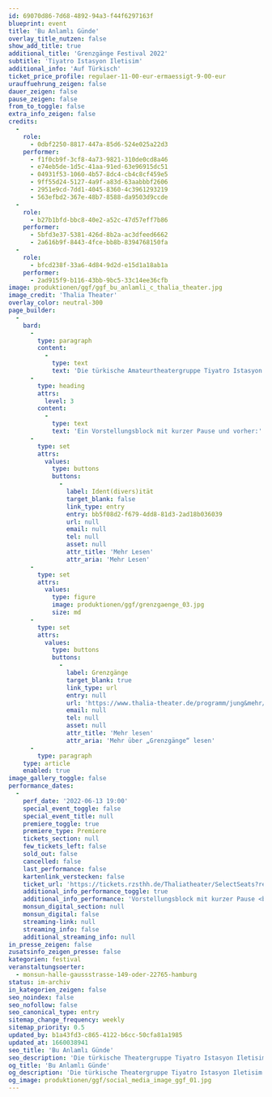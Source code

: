 ```yaml
---
id: 69070d86-7d68-4892-94a3-f44f6297163f
blueprint: event
title: 'Bu Anlamlı Günde'
overlay_title_nutzen: false
show_add_title: true
additional_title: 'Grenzgänge Festival 2022'
subtitle: 'Tiyatro Istasyon Iletisim'
additional_info: 'Auf Türkisch'
ticket_price_profile: regulaer-11-00-eur-ermaessigt-9-00-eur
urauffuehrung_zeigen: false
dauer_zeigen: false
pause_zeigen: false
from_to_toggle: false
extra_info_zeigen: false
credits:
  -
    role:
      - 0dbf2250-8817-447a-85d6-524e025a22d3
    performer:
      - f1f0cb9f-3cf8-4a73-9821-310de0cd8a46
      - e74eb5de-1d5c-41aa-91ed-63e96915dc51
      - 04931f53-1060-4b57-8dc4-cb4c8cf459e5
      - 9ff55d24-5127-4a9f-a83d-63aabbbf2606
      - 2951e9cd-7dd1-4045-8360-4c3961293219
      - 563efbd2-367e-48b7-8588-da9503d9ccde
  -
    role:
      - b27b1bfd-bbc8-40e2-a52c-47d57eff7b86
    performer:
      - 5bfd3e37-5381-426d-8b2a-ac3dfeed6662
      - 2a616b9f-8443-4fce-bb8b-8394768150fa
  -
    role:
      - bfcd238f-33a6-4d84-9d2d-e15d1a18ab1a
    performer:
      - 2ad915f9-b116-43bb-9bc5-33c14ee36cfb
image: produktionen/ggf/ggf_bu_anlamli_c_thalia_theater.jpg
image_credit: 'Thalia Theater'
overlay_color: neutral-300
page_builder:
  -
    bard:
      -
        type: paragraph
        content:
          -
            type: text
            text: 'Die türkische Amateurtheatergruppe Tiyatro Istasyon Iletisim zeigt Ausschnitte des Stückes „Bu Anlamlı Günde“ der in Istanbul lebenden Schriftstellerin, Schauspielerin und Regisseurin Zeynep Kacar. Kacar nutzt dabei Werbeeinlagen als stilistischen Kniff, um feministische Kritik an der aktuellen türkischen Gesellschaft im kommerzialisierten Kontext zu üben, vor allem im Hinblick auf die Stellung der Frau in der Gesellschaft sowie ihren Umgang mit Religion und Konsum.'
      -
        type: heading
        attrs:
          level: 3
        content:
          -
            type: text
            text: 'Ein Vorstellungsblock mit kurzer Pause und vorher:'
      -
        type: set
        attrs:
          values:
            type: buttons
            buttons:
              -
                label: Ident(divers)ität
                target_blank: false
                link_type: entry
                entry: bb5f08d2-f679-4dd8-81d3-2ad18b036039
                url: null
                email: null
                tel: null
                asset: null
                attr_title: 'Mehr Lesen'
                attr_aria: 'Mehr Lesen'
      -
        type: set
        attrs:
          values:
            type: figure
            image: produktionen/ggf/grenzgaenge_03.jpg
            size: md
      -
        type: set
        attrs:
          values:
            type: buttons
            buttons:
              -
                label: Grenzgänge
                target_blank: true
                link_type: url
                entry: null
                url: 'https://www.thalia-theater.de/programm/jung&mehr/festivals/grenzgaenge/grenzgaenge-2022/'
                email: null
                tel: null
                asset: null
                attr_title: 'Mehr lesen'
                attr_aria: 'Mehr über „Grenzgänge“ lesen'
      -
        type: paragraph
    type: article
    enabled: true
image_gallery_toggle: false
performance_dates:
  -
    perf_date: '2022-06-13 19:00'
    special_event_toggle: false
    special_event_title: null
    premiere_toggle: true
    premiere_type: Premiere
    tickets_section: null
    few_tickets_left: false
    sold_out: false
    cancelled: false
    last_performance: false
    kartenlink_verstecken: false
    ticket_url: 'https://tickets.rzsthh.de/Thaliatheater/SelectSeats?ret=1&e=11985&lang=de&play=showcase-tuerkischsprachiger-amateurtheatergruppen-2022&cookies=2'
    additional_info_performance_toggle: true
    additional_info_performance: 'Vorstellungsblock mit kurzer Pause <br> „Ident(divers)ität“ & „Bu Anlamlı Günde“ <br> Einführung: 18:45 Uhr'
    monsun_digital_section: null
    monsun_digital: false
    streaming-link: null
    streaming_info: false
    additional_streaming_info: null
in_presse_zeigen: false
zusatsinfo_zeigen_presse: false
kategorien: festival
veranstaltungsoerter:
  - monsun-halle-gaussstrasse-149-oder-22765-hamburg
status: im-archiv
in_kategorien_zeigen: false
seo_noindex: false
seo_nofollow: false
seo_canonical_type: entry
sitemap_change_frequency: weekly
sitemap_priority: 0.5
updated_by: b1a43fd3-c865-4122-b6cc-50cfa81a1985
updated_at: 1660038941
seo_title: 'Bu Anlamlı Günde'
seo_description: 'Die türkische Theatergruppe Tiyatro Istasyon Iletisim zeigt Ausschnitte des Stückes „Bu Anlamlı Günde“ der in Istanbul lebenden Schriftstellerin Zeynep Kacar.'
og_title: 'Bu Anlamlı Günde'
og_description: 'Die türkische Theatergruppe Tiyatro Istasyon Iletisim zeigt Ausschnitte des Stückes „Bu Anlamlı Günde“ der in Istanbul lebenden Schriftstellerin Zeynep Kacar.'
og_image: produktionen/ggf/social_media_image_ggf_01.jpg
---
```


